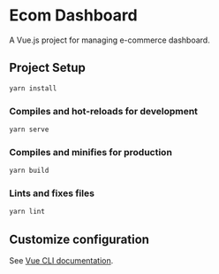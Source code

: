 # Ecom Dashboard

A Vue.js project for managing e-commerce dashboard.

## Project Setup

```bash
yarn install
```

### Compiles and hot-reloads for development

```bash
yarn serve
```

### Compiles and minifies for production

```bash
yarn build
```

### Lints and fixes files

```bash
yarn lint
```

## Customize configuration

See [Vue CLI documentation](https://cli.vuejs.org/).
